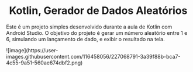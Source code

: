 <h1 align="center">Kotlin, Gerador de Dados Aleatórios</h1>
<p>Este é um projeto simples desenvolvido durante a aula de Kotlin com Android Studio. O objetivo do projeto é gerar um número aleatório entre 1 e 6, simulando um lançamento de dado, e exibir o resultado na tela.<p>
![image](https://user-images.githubusercontent.com/116458056/227068791-3a39f88b-bca7-4c55-9a51-560ae674dbf2.png)
